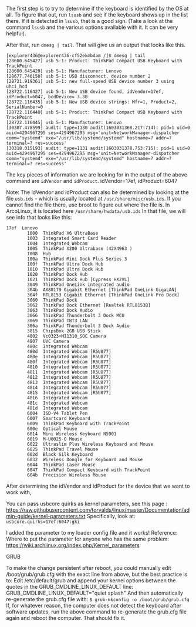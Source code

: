 The first step is to try to determine if the keyboard is identified by the OS at all. 
To figure that out, run `lsusb` and see if the keyboard shows up in the list there. If it is detected in `lsusb`, that is a good sign. (Take a look at the command `lsusb` and the various options available with it. It can be very helpful).

After that, run `dmesg | tail`. That will give us an output that looks like this.

```
[explorer436@explorer436-cf52ekmbdam /]$ dmesg | tail
[28600.645427] usb 5-1: Product: ThinkPad Compact USB Keyboard with TrackPoint
[28600.645429] usb 5-1: Manufacturer: Lenovo
[28677.746150] usb 5-1: USB disconnect, device number 2
[28721.919361] usb 5-1: new full-speed USB device number 3 using uhci_hcd
[28722.116427] usb 5-1: New USB device found, idVendor=17ef, idProduct=6047, bcdDevice= 3.30
[28722.116435] usb 5-1: New USB device strings: Mfr=1, Product=2, SerialNumber=0
[28722.116440] usb 5-1: Product: ThinkPad Compact USB Keyboard with TrackPoint
[28722.116445] usb 5-1: Manufacturer: Lenovo
[30307.478599] audit: type=1130 audit(1603031368.217:714): pid=1 uid=0 auid=4294967295 ses=4294967295 msg='unit=NetworkManager-dispatcher comm="systemd" exe="/usr/lib/systemd/systemd" hostname=? addr=? terminal=? res=success'
[30318.015193] audit: type=1131 audit(1603031378.753:715): pid=1 uid=0 auid=4294967295 ses=4294967295 msg='unit=NetworkManager-dispatcher comm="systemd" exe="/usr/lib/systemd/systemd" hostname=? addr=? terminal=? res=success'
```

The key pieces of information we are looking for in the output of the above command are `idVendor` and `idProduct`.
idVendor=17ef, idProduct=6047

Note: The idVendor and idProduct can also be determined by looking at the file `usb.ids` - which is usually located at `/usr/share/misc/usb.ids`. If you cannot find the file there, use broot to figure out where the file is. In ArcoLinux, it is located here `/usr/share/hwdata/usb.ids`
In that file, we will see info that looks like this:
```
17ef  Lenovo
        1000  ThinkPad X6 UltraBase
        1003  Integrated Smart Card Reader
        1004  Integrated Webcam
        1005  ThinkPad X200 Ultrabase (42X4963 )
        1008  Hub
        100a  ThinkPad Mini Dock Plus Series 3
        100f  ThinkPad Ultra Dock Hub
        1010  ThinkPad Ultra Dock Hub
        1020  ThinkPad Dock Hub
        1021  ThinkPad Dock Hub [Cypress HX2VL]
        3049  ThinkPad OneLink integrated audio
        304b  AX88179 Gigabit Ethernet [ThinkPad OneLink GigaLAN]
        304f  RTL8153 Gigabit Ethernet [ThinkPad OneLink Pro Dock]
        3060  ThinkPad Dock
        3062  ThinkPad Dock Ethernet [Realtek RTL8153B]
        3063  ThinkPad Dock Audio
        3066  ThinkPad Thunderbolt 3 Dock MCU
        3069  ThinkPad TBT3 LAN
        306a  ThinkPad Thunderbolt 3 Dock Audio
        3815  ChipsBnk 2GB USB Stick
        4802  Vc0323+MI1310_SOC Camera
        4807  UVC Camera
        480c  Integrated Webcam
        480d  Integrated Webcam [R5U877]
        480e  Integrated Webcam [R5U877]
        480f  Integrated Webcam [R5U877]
        4810  Integrated Webcam [R5U877]
        4811  Integrated Webcam [R5U877]
        4812  Integrated Webcam [R5U877]
        4813  Integrated Webcam [R5U877]
        4814  Integrated Webcam [R5U877]
        4815  Integrated Webcam [R5U877]
        4816  Integrated Webcam
        481c  Integrated Webcam
        481d  Integrated Webcam
        6004  ISD-V4 Tablet Pen
        6007  Smartcard Keyboard
        6009  ThinkPad Keyboard with TrackPoint
        600e  Optical Mouse
        6014  Mini Wireless Keyboard N5901
        6019  M-U0025-O Mouse
        6022  Ultraslim Plus Wireless Keyboard and Mouse
        6025  ThinkPad Travel Mouse
        602d  Black Silk Keyboard
        6032  Wireless Dongle for Keyboard and Mouse
        6044  ThinkPad Laser Mouse
        6047  ThinkPad Compact Keyboard with TrackPoint
        604b  Precision Wireless Mouse
```


After determining the idVendor and idProduct for the device that we want to work with,


You can pass usbcore quirks as kernel parameters, see this page : https://raw.githubusercontent.com/torvalds/linux/master/Documentation/admin-guide/kernel-parameters.txt
Specifically, look at: `usbcore.quirks=17ef:6047:gki`

I added the parameter to my loader config file and it works!
Reference: Where to put the parameter for anyone who has the same problem:  https://wiki.archlinux.org/index.php/Kernel_parameters

GRUB

To make the change persistent after reboot, you could manually edit /boot/grub/grub.cfg with the exact line from above, but the best practice is to: 
Edit /etc/default/grub and append your kernel options between the quotes in the GRUB_CMDLINE_LINUX_DEFAULT line:
GRUB_CMDLINE_LINUX_DEFAULT="quiet splash"
And then automatically re-generate the grub.cfg file with:
`$ grub-mkconfig -o /boot/grub/grub.cfg`
If, for whatever reason, the computer does not detect the keyboard after software updates, run the above command to re-generate the grub.cfg file again and reboot the computer. That should fix it.

